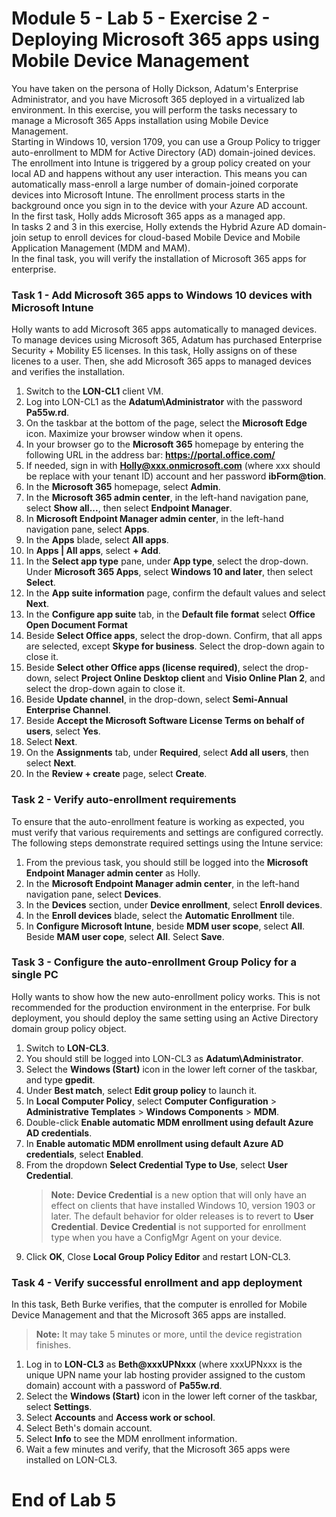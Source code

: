# Module 5 - Lab 5 - Exercise 2 - Deploying Microsoft 365 apps using Mobile Device Management
You have taken on the persona of Holly Dickson, Adatum's Enterprise Administrator, and you have Microsoft 365 deployed in a virtualized lab environment. In this exercise, you will perform the tasks necessary to manage a Microsoft 365 Apps installation using Mobile Device Management.  
Starting in Windows 10, version 1709, you can use a Group Policy to trigger auto-enrollment to MDM for Active Directory (AD) domain-joined devices.  
The enrollment into Intune is triggered by a group policy created on your local AD and happens without any user interaction. This means you can automatically mass-enroll a large number of domain-joined corporate devices into Microsoft Intune. The enrollment process starts in the background once you sign in to the device with your Azure AD account.  
In the first task, Holly adds Microsoft 365 apps as a managed app.  
In tasks 2 and 3 in this exercise, Holly extends the Hybrid Azure AD domain-join setup to enroll devices for cloud-based Mobile Device and Mobile Application Management (MDM and MAM).  
In the final task, you will verify the installation of Microsoft 365 apps for enterprise.

### Task 1 - Add Microsoft 365 apps to Windows 10 devices with Microsoft Intune
Holly wants to add Microsoft 365 apps automatically to managed devices. To manage devices using Microsoft 365, Adatum has purchased Enterprise Security + Mobility E5 licenses. In this task, Holly assigns on of these licenes to a user. Then, she add Microsoft 365 apps to managed devices and verifies the installation.
1. Switch to the **LON-CL1** client VM.
1. Log into LON-CL1 as the **Adatum\Administrator** with the password **Pa55w.rd**.
1. On the taskbar at the bottom of the page, select the **Microsoft Edge** icon. Maximize your browser window when it opens.
1. In your browser go to the **Microsoft 365** homepage by entering the following URL in the address bar: **https://portal.office.com/** 
1. If needed, sign in with **Holly@xxx.onmicrosoft.com** (where xxx should be replace with your tenant ID) account and her password **ibForm@tion**.
1. In the **Microsoft 365** homepage, select **Admin**.
1. In the **Microsoft 365 admin center**, in the left-hand navigation pane, select **Show all...**, then select **Endpoint Manager**.
1. In **Microsoft Endpoint Manager admin center**, in the left-hand navigation pane, select **Apps**.
1. In the **Apps** blade, select **All apps**.
1. In **Apps | All apps**, select **+ Add**.
1. In the **Select app type** pane, under **App type**, select the drop-down. Under **Microsoft 365 Apps**, select **Windows 10 and later**, then select **Select**.
1. In the **App suite information** page, confirm the default values and select **Next**.
1. In the **Configure app suite** tab, in the **Default file format** select **Office Open Document Format**
1. Beside **Select Office apps**, select the drop-down. Confirm, that all apps are selected, except **Skype for business**. Select the drop-down again to close it.
1. Beside **Select other Office apps (license required)**, select the drop-down, select **Project Online Desktop client** and **Visio Online Plan 2**, and select the drop-down again to close it.
1. Beside **Update channel**, in the drop-down, select **Semi-Annual Enterprise Channel**.
1. Beside **Accept the Microsoft Software License Terms on behalf of users**, select **Yes**.
1. Select **Next**.
1. On the **Assignments** tab, under **Required**, select **Add all users**, then select **Next**.
1. In the **Review + create** page, select **Create**.

### Task 2 - Verify auto-enrollment requirements
To ensure that the auto-enrollment feature is working as expected, you must verify that various requirements and settings are configured correctly. The following steps demonstrate required settings using the Intune service:
1. From the previous task, you should still be logged into the **Microsoft Endpoint Manager admin center** as Holly.
1. In the **Microsoft Endpoint Manager admin center**, in the left-hand navigation pane, select **Devices**.
1. In the **Devices** section, under **Device enrollment**, select **Enroll devices**.
1. In the **Enroll devices** blade, select the **Automatic Enrollment** tile.
1. In **Configure Microsoft Intune**, beside **MDM user scope**, select **All**. Beside **MAM user cope**, select **All**. Select **Save**.

### Task 3 - Configure the auto-enrollment Group Policy for a single PC
Holly wants to show how the new auto-enrollment policy works. This is not recommended for the production environment in the enterprise. For bulk deployment, you should deploy the same setting using an Active Directory domain group policy object.
1. Switch to **LON-CL3**.
1. You should still be logged into LON-CL3 as **Adatum\Administrator**. 
1. Select the **Windows (Start)** icon in the lower left corner of the taskbar, and type **gpedit**.
1. Under **Best match**, select **Edit group policy** to launch it.
1. In **Local Computer Policy**, select **Computer Configuration** > **Administrative Templates** > **Windows Components** > **MDM**.
1. Double-click **Enable automatic MDM enrollment using default Azure AD credentials**. 
1. In **Enable automatic MDM enrollment using default Azure AD credentials**, select **Enabled**.
1. From the dropdown **Select Credential Type to Use**, select **User Credential**.
   >**Note:** **Device Credential** is a new option that will only have an effect on clients that have installed Windows 10, version 1903 or later. The default behavior for older releases is to revert to **User Credential**. **Device Credential** is not supported for enrollment type when you have a ConfigMgr Agent on your device.
1. Click **OK**, Close **Local Group Policy Editor** and restart LON-CL3.

### Task 4 - Verify successful enrollment and app deployment
In this task, Beth Burke verifies, that the computer is enrolled for Mobile Device Management and that the Microsoft 365 apps are installed.
>**Note:** It may take 5 minutes or more, until the device registration finishes.
1. Log in to **LON-CL3** as **Beth@xxxUPNxxx** (where xxxUPNxxx is the unique UPN name your lab hosting provider assigned to the custom domain) account with a password of **Pa55w.rd**.
1. Select the **Windows (Start)** icon in the lower left corner of the taskbar, select **Settings**.
1. Select **Accounts** and **Access work or school**.
1. Select Beth's domain account.
1. Select **Info** to see the MDM enrollment information.
1. Wait a few minutes and verify, that the Microsoft 365 apps were installed on LON-CL3.
# End of Lab 5